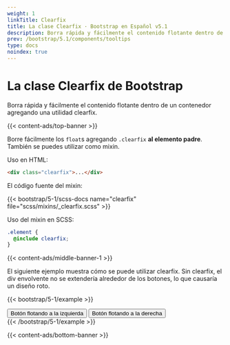 ```yaml
---
weight: 1
linkTitle: Clearfix
title: La clase Clearfix · Bootstrap en Español v5.1
description: Borra rápida y fácilmente el contenido flotante dentro de un contenedor agregando una utilidad clearfix.
prev: /bootstrap/5.1/components/tooltips
type: docs
noindex: true
---
```


# La clase Clearfix de Bootstrap

Borra rápida y fácilmente el contenido flotante dentro de un contenedor agregando una utilidad clearfix.

{{< content-ads/top-banner >}}

Borre fácilmente los `float`s agregando `.clearfix` **al elemento padre**. También se puedes utilizar como mixin.

Uso en HTML:

```html
<div class="clearfix">...</div>
```

El código fuente del mixin:

{{< bootstrap/5-1/scss-docs name="clearfix" file="scss/mixins/_clearfix.scss" >}}

Uso del mixin en SCSS:

```scss
.element {
  @include clearfix;
}
```

{{< content-ads/middle-banner-1 >}}

El siguiente ejemplo muestra cómo se puede utilizar clearfix. Sin clearfix, el div envolvente no se extendería alrededor de los botones, lo que causaría un diseño roto.

{{< bootstrap/5-1/example >}}
<div class="bg-info clearfix">
  <button type="button" class="btn btn-secondary float-start">Botón flotando a la izquierda</button>
  <button type="button" class="btn btn-secondary float-end">Botón flotando a la derecha</button>
</div>
{{< /bootstrap/5-1/example >}}

{{< content-ads/bottom-banner >}}